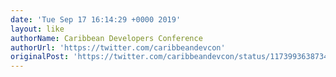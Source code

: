 ```yaml
---
date: 'Tue Sep 17 16:14:29 +0000 2019'
layout: like
authorName: Caribbean Developers Conference
authorUrl: 'https://twitter.com/caribbeandevcon'
originalPost: 'https://twitter.com/caribbeandevcon/status/1173993638734553088'
---
```

